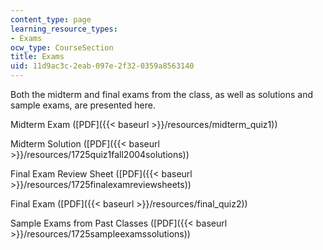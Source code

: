 ```yaml
---
content_type: page
learning_resource_types:
- Exams
ocw_type: CourseSection
title: Exams
uid: 11d9ac3c-2eab-097e-2f32-0359a8563140
---
```


Both the midterm and final exams from the class, as well as solutions and sample exams, are presented here.

Midterm Exam ([PDF]({{< baseurl >}}/resources/midterm_quiz1))

Midterm Solution ([PDF]({{< baseurl >}}/resources/1725quiz1fall2004solutions))

Final Exam Review Sheet ([PDF]({{< baseurl >}}/resources/1725finalexamreviewsheets))

Final Exam ([PDF]({{< baseurl >}}/resources/final_quiz2))

Sample Exams from Past Classes ([PDF]({{< baseurl >}}/resources/1725sampleexamssolutions))